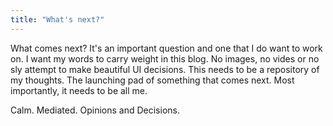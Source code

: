 ```yaml
---
title: "What's next?"
---
```


What comes next? It's an important question and one that I do want to work on. I want my words to carry weight in this blog. No images, no vides or no sly attempt to make beautiful UI decisions. This needs to be a repository of my thoughts. The launching pad of something that comes next. Most importantly, it needs to be all me.

Calm. Mediated. Opinions and Decisions.
